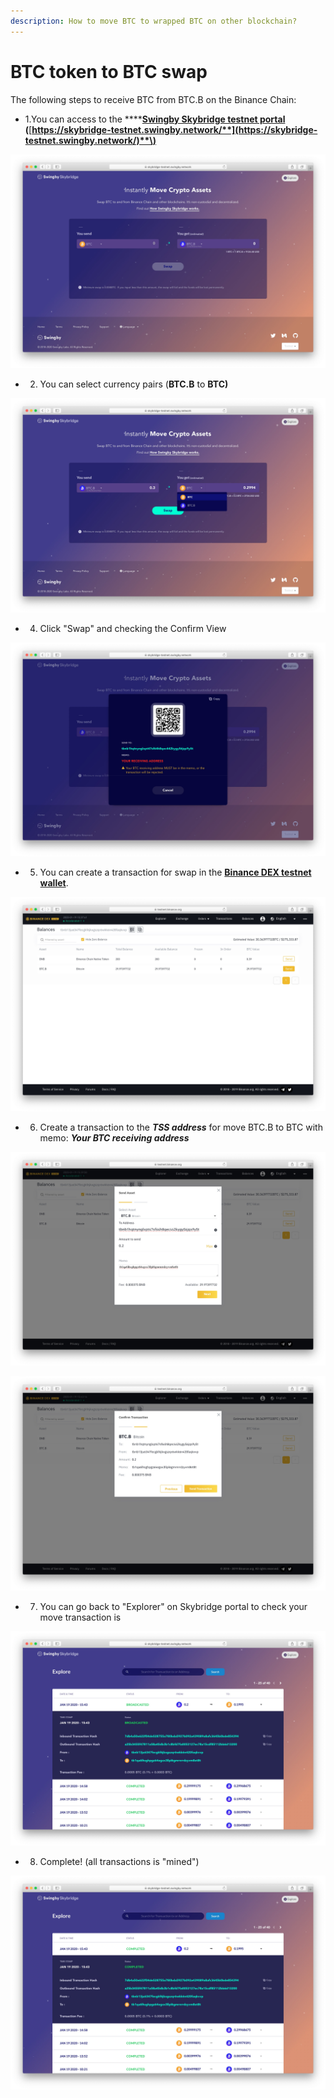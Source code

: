 ```yaml
---
description: How to move BTC to wrapped BTC on other blockchain?
---
```


# BTC token to BTC swap

The following steps to receive BTC from BTC.B on the Binance Chain:

* 1.You can access to the ****[**Swingby Skybridge testnet portal**](https://skybridge-testnet.swingby.network)  **\(**[**https://skybridge-testnet.swingby.network/**](https://skybridge-testnet.swingby.network/)**\)**

![Swingby Skybridge - portal / explorer](../../.gitbook/assets/sukurnshotto-2020-01-19-12803.jpg)

* 2. You can select currency pairs \(**BTC.B** to **BTC\)**

![](../../.gitbook/assets/sukurnshotto-2020-01-19-24825%20%281%29.jpg)

* 4. Click "Swap" and checking the Confirm View 

![](../../.gitbook/assets/sukurnshotto-2020-01-19-25226.jpg)

* 5. You can create a transaction for swap in the [**Binance DEX testnet wallet**](https://testnet.binance.org/en/balances).

![](../../.gitbook/assets/btc.b.jpg)

* 6. Create a transaction to the _**TSS address**_ for move BTC.B to BTC with memo: _**Your BTC receiving address**_

![](../../.gitbook/assets/btc.b2.jpg)

![](../../.gitbook/assets/btc.b3.jpg)

* 7. You can go back to "Explorer" on Skybridge portal to check your move transaction is 

![](../../.gitbook/assets/btc.b4.jpg)

* 8. Complete! \(all transactions is "mined"\)

![](../../.gitbook/assets/btc.b5.jpg)

